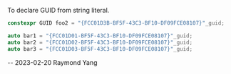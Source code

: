 
To declare GUID from string literal.

```cpp
constexpr GUID foo2 = "{FCC01D3B-BF5F-43C3-BF10-DF09FCE08107}"_guid;

auto bar1 = "{FCC01D01-BF5F-43C3-BF10-DF09FCE08107}"_guid;
auto bar2 = "{FCC01D02-BF5F-43C3-BF10-DF09FCE08107}"_guid;
auto bar3 = "{FCC01D03-BF5F-43C3-BF10-DF09FCE08107}"_guid;
```

-- 2023-02-20  Raymond Yang
